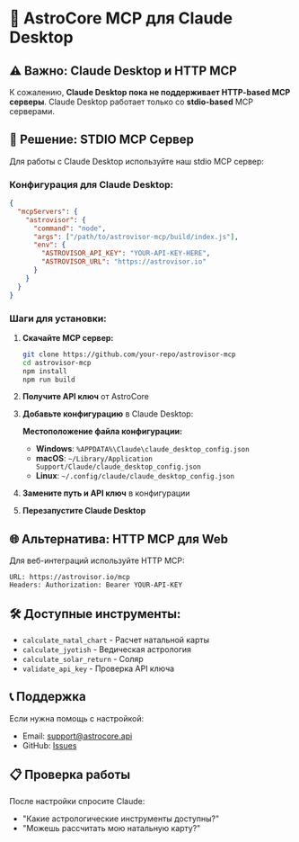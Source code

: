 # 🌟 AstroCore MCP для Claude Desktop

## ⚠️ Важно: Claude Desktop и HTTP MCP

К сожалению, **Claude Desktop пока не поддерживает HTTP-based MCP серверы**. Claude Desktop работает только со **stdio-based** MCP серверами.

## 🔧 Решение: STDIO MCP Сервер

Для работы с Claude Desktop используйте наш stdio MCP сервер:

### Конфигурация для Claude Desktop:

```json
{
  "mcpServers": {
    "astrovisor": {
      "command": "node",
      "args": ["/path/to/astrovisor-mcp/build/index.js"],
      "env": {
        "ASTROVISOR_API_KEY": "YOUR-API-KEY-HERE",
        "ASTROVISOR_URL": "https://astrovisor.io"
      }
    }
  }
}
```

### Шаги для установки:

1. **Скачайте MCP сервер:**
   ```bash
   git clone https://github.com/your-repo/astrovisor-mcp
   cd astrovisor-mcp
   npm install
   npm run build
   ```

2. **Получите API ключ** от AstroCore

3. **Добавьте конфигурацию** в Claude Desktop:
   
   **Местоположение файла конфигурации:**
   - **Windows**: `%APPDATA%\Claude\claude_desktop_config.json`
   - **macOS**: `~/Library/Application Support/Claude/claude_desktop_config.json`
   - **Linux**: `~/.config/claude/claude_desktop_config.json`

4. **Замените путь и API ключ** в конфигурации

5. **Перезапустите Claude Desktop**

## 🌐 Альтернатива: HTTP MCP для Web

Для веб-интеграций используйте HTTP MCP:

```
URL: https://astrovisor.io/mcp
Headers: Authorization: Bearer YOUR-API-KEY
```

## 🛠️ Доступные инструменты:

- `calculate_natal_chart` - Расчет натальной карты
- `calculate_jyotish` - Ведическая астрология
- `calculate_solar_return` - Соляр
- `validate_api_key` - Проверка API ключа

## 📞 Поддержка

Если нужна помощь с настройкой:
- Email: support@astrocore.api
- GitHub: [Issues](https://github.com/your-repo/astrovisor-mcp/issues)

## 📋 Проверка работы

После настройки спросите Claude:
- "Какие астрологические инструменты доступны?"
- "Можешь рассчитать мою натальную карту?"
